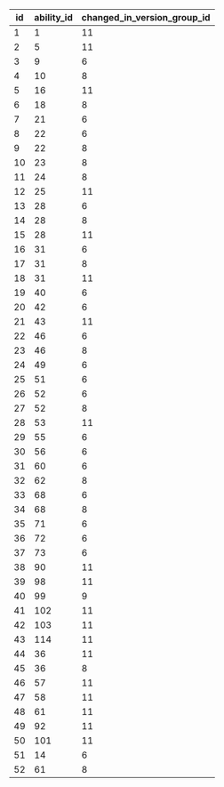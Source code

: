 | id | ability_id | changed_in_version_group_id |
|----|------------|-----------------------------|
| 1  | 1          | 11                          |
| 2  | 5          | 11                          |
| 3  | 9          | 6                           |
| 4  | 10         | 8                           |
| 5  | 16         | 11                          |
| 6  | 18         | 8                           |
| 7  | 21         | 6                           |
| 8  | 22         | 6                           |
| 9  | 22         | 8                           |
| 10 | 23         | 8                           |
| 11 | 24         | 8                           |
| 12 | 25         | 11                          |
| 13 | 28         | 6                           |
| 14 | 28         | 8                           |
| 15 | 28         | 11                          |
| 16 | 31         | 6                           |
| 17 | 31         | 8                           |
| 18 | 31         | 11                          |
| 19 | 40         | 6                           |
| 20 | 42         | 6                           |
| 21 | 43         | 11                          |
| 22 | 46         | 6                           |
| 23 | 46         | 8                           |
| 24 | 49         | 6                           |
| 25 | 51         | 6                           |
| 26 | 52         | 6                           |
| 27 | 52         | 8                           |
| 28 | 53         | 11                          |
| 29 | 55         | 6                           |
| 30 | 56         | 6                           |
| 31 | 60         | 6                           |
| 32 | 62         | 8                           |
| 33 | 68         | 6                           |
| 34 | 68         | 8                           |
| 35 | 71         | 6                           |
| 36 | 72         | 6                           |
| 37 | 73         | 6                           |
| 38 | 90         | 11                          |
| 39 | 98         | 11                          |
| 40 | 99         | 9                           |
| 41 | 102        | 11                          |
| 42 | 103        | 11                          |
| 43 | 114        | 11                          |
| 44 | 36         | 11                          |
| 45 | 36         | 8                           |
| 46 | 57         | 11                          |
| 47 | 58         | 11                          |
| 48 | 61         | 11                          |
| 49 | 92         | 11                          |
| 50 | 101        | 11                          |
| 51 | 14         | 6                           |
| 52 | 61         | 8                           |
